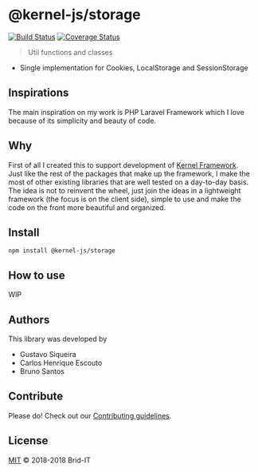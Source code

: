 # @kernel-js/storage<br />

[![Build Status](https://travis-ci.org/kernel-js/storage.svg?branch=master)](https://travis-ci.org/kernel-js/storage)
[![Coverage Status](https://coveralls.io/repos/github/kernel-js/storage/badge.svg?branch=master)](https://coveralls.io/github/kernel-js/storage?branch=master)
<br />

> Util functions and classes

- Single implementation for Cookies, LocalStorage and SessionStorage

## Inspirations

The main inspiration on my work is PHP Laravel Framework which I love because of its simplicity and beauty of code.

## Why

First of all I created this to support development of [Kernel Framework](https://www.npmjs.com/package/@kernel-js/framework).<br />
Just like the rest of the packages that make up the framework, I make the most of other existing libraries that are well
tested on a day-to-day basis. The idea is not to reinvent the wheel, just join the ideas in a lightweight framework
(the focus is on the client side), simple to use and make the code on the front more beautiful and organized.

## Install

`npm install @kernel-js/storage`

## How to use

WIP

## Authors

This library was developed by

- Gustavo Siqueira
- Carlos Henrique Escouto
- Bruno Santos

## Contribute

Please do! Check out our [Contributing guidelines](CONTRIBUTING.md).

## License

[MIT](LICENSE) © 2018-2018 Brid-IT
